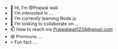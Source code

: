 - 👋 Hi, I’m @Prajwal wali
- 👀 I’m interested in ...
- 🌱 I’m currently learning Node.js
- 💞️ I’m looking to collaborate on ...
- 📫 How to reach me Prajwalwali1234@gmail.com
- 😄 Pronouns: ...
- ⚡ Fun fact: ...

<!---
Prajwalwali3/Prajwalwali3 is a ✨ special ✨ repository because its `README.md` (this file) appears on your GitHub profile.
You can click the Preview link to take a look at your changes.
--->
